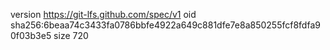 version https://git-lfs.github.com/spec/v1
oid sha256:6beaa74c3433fa0786bbfe4922a649c881dfe7e8a850255fcf8fdfa90f03b3e5
size 720
